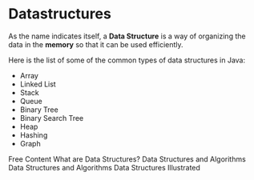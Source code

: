 # Datastructures

As the name indicates itself, a **Data Structure** is a way of organizing the data in the **memory** so that it can be used efficiently.

Here is the list of some of the common types of data structures in Java:

- Array
- Linked List
- Stack
- Queue
- Binary Tree
- Binary Search Tree
- Heap
- Hashing
- Graph

<ResourceGroupTitle>Free Content</ResourceGroupTitle>
<BadgeLink colorScheme='yellow' badgeText='Read' href='https://www.geeksforgeeks.org/data-structures'>What are Data Structures?</BadgeLink>
<BadgeLink colorScheme='yellow' badgeText='Read' href='https://www.javatpoint.com/data-structure-tutorial'> Data Structures and Algorithms</BadgeLink>
<BadgeLink badgeText='Watch' href='https://www.coursera.org/learn/data-structures'>Data Structures and Algorithms</BadgeLink>
<BadgeLink badgeText='Watch' href='https://www.youtube.com/watch?v=9rhT3P1MDHk&list=PLkZYeFmDuaN2-KUIv-mvbjfKszIGJ4FaY'>Data Structures Illustrated</BadgeLink>

